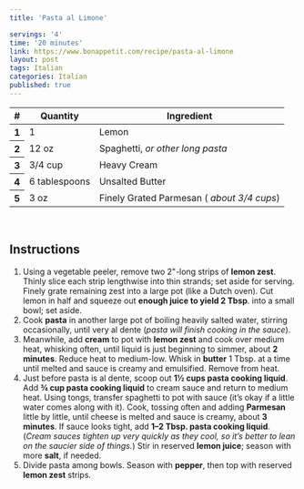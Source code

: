 ```yaml
---
title: 'Pasta al Limone'

servings: '4'
time: '20 minutes'
link: https://www.bonappetit.com/recipe/pasta-al-limone
layout: post
tags: Italian
categories: Italian
published: true 
---
```

<table class="table table-hover">
  <thead>
    <tr>
      <th scope="col">#</th>
      <th scope="col">Quantity</th>
      <th scope="col">Ingredient</th>
    </tr>
  </thead>
  <tbody>
    <tr>
      <th scope="row">1</th>
      <td>1 </td>
      <td>Lemon</em></td>
    </tr>
     <tr>
      <th scope="row">2</th>
      <td>12 oz</td>
      <td>Spaghetti, <em>or other long pasta</em></td>
    </tr>
     <tr>
      <th scope="row">3</th>
      <td>3/4 cup</td>
      <td>Heavy Cream</td>
    </tr>
    <tr>
      <th scope="row">4</th>
      <td>6 tablespoons</td>
      <td>Unsalted Butter</td>
    </tr>  
    <tr>
      <th scope="row">5</th>
      <td>3 oz</td>
      <td>Finely Grated Parmesan (<em> about 3/4 cups</em>)</td>
    </tr> 
  </tbody>
</table>
<br>

## Instructions
1. Using a vegetable peeler, remove two 2"-long strips of **lemon zest**. Thinly slice each strip lengthwise into thin strands; set aside for serving. Finely grate remaining zest into a large pot (like a Dutch oven). Cut lemon in half and squeeze out **enough juice to yield 2 Tbsp**. into a small bowl; set aside.
2. Cook **pasta** in another large pot of boiling heavily salted water, stirring occasionally, until very al dente (*pasta will finish cooking in the sauce*).
3. Meanwhile, add **cream** to pot with **lemon zest** and cook over medium heat, whisking often, until liquid is just beginning to simmer, about **2 minutes**. Reduce heat to medium-low. Whisk in **butter** 1 Tbsp. at a time until melted and sauce is creamy and emulsified. Remove from heat.
4. Just before pasta is al dente, scoop out **1½ cups pasta cooking liquid**. Add **¾ cup pasta cooking liquid** to cream sauce and return to medium heat. Using tongs, transfer spaghetti to pot with sauce (it’s okay if a little water comes along with it). Cook, tossing often and adding **Parmesan** little by little, until cheese is melted and sauce is creamy, about **3 minutes**. If sauce looks tight, add **1–2 Tbsp. pasta cooking liquid**. (*Cream sauces tighten up very quickly as they cool, so it’s better to lean on the saucier side of things.*) Stir in reserved **lemon juice**; season with more **salt**, if needed.
5. Divide pasta among bowls. Season with **pepper**, then top with reserved **lemon zest** strips.


